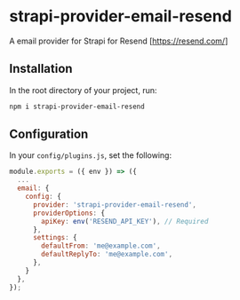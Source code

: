 # strapi-provider-email-resend
A email provider for Strapi for Resend [https://resend.com/]

## Installation
In the root directory of your project, run:

```bash
npm i strapi-provider-email-resend
```

## Configuration
In your `config/plugins.js`, set the following:

```javascript
module.exports = ({ env }) => ({
  ...
  email: {
    config: {
      provider: 'strapi-provider-email-resend',
      providerOptions: {
        apiKey: env('RESEND_API_KEY'), // Required
      },
      settings: {
        defaultFrom: 'me@example.com',
        defaultReplyTo: 'me@example.com',
      },
    }
  },    
});
```
